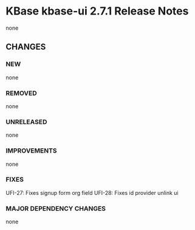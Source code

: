 # KBase kbase-ui 2.7.1 Release Notes

none

## CHANGES

### NEW

none

### REMOVED

none

### UNRELEASED

none

### IMPROVEMENTS

none

### FIXES

UFI-27: Fixes signup form org field
UFI-28: Fixes id provider unlink ui

### MAJOR DEPENDENCY CHANGES

none
